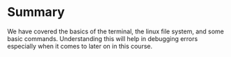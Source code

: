 # Summary

We have covered the basics of the terminal, the linux file system, and some basic commands. Understanding this will help in debugging errors especially when it comes to later on in this course.
